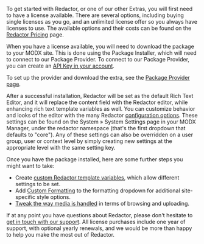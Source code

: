 To get started with Redactor, or one of our other Extras, you will first need to have a license available. There are several options, including buying single licenses as you go, and an unlimited license offer so you always have licenses to use. The available options and their costs can be found on the [Redactor Pricing](https://modmore.com/redactor/pricing/) page.

When you have a license available, you will need to download the package to your MODX site. This is done using the Package Installer, which will need to connect to our Package Provider. To connect to our Package Provider, you can create an [API Key in your account](https://modmore.com/account/api-keys/).

To set up the provider and download the extra, see the [Package Provider page](https://modmore.com/about/package-provider/).

After a successful installation, Redactor will be set as the default Rich Text Editor, and it will replace the content field with the Redactor editor, while enhancing rich text template variables as well. You can customize behavior and looks of the editor with the many Redactor [configuration options](Configure_Redactor). These settings can be found on the System » System Settings page in your MODX Manager, under the redactor namespace (that's the first dropdown that defaults to "core"). Any of these settings can also be overridden on a user group, user or context level by simply creating new settings at the appropriate level with the same setting key.

Once you have the package installed, here are some further steps you might want to take:

- Create [custom Redactor template variables](Custom_Redactor_TV), which allow different settings to be set.
- Add [Custom Formatting](Custom_Formatting) to the formatting dropdown for additional site-specific style options.
- [Tweak the way media is handled](Managing_Media) in terms of browsing and uploading.

If at any point you have questions about Redactor, please don't hesitate to [get in touch with our support](http://support.modmore.com). All license purchases include one year of support, with optional yearly renewals, and we would be more than happy to help you make the most out of Redactor.